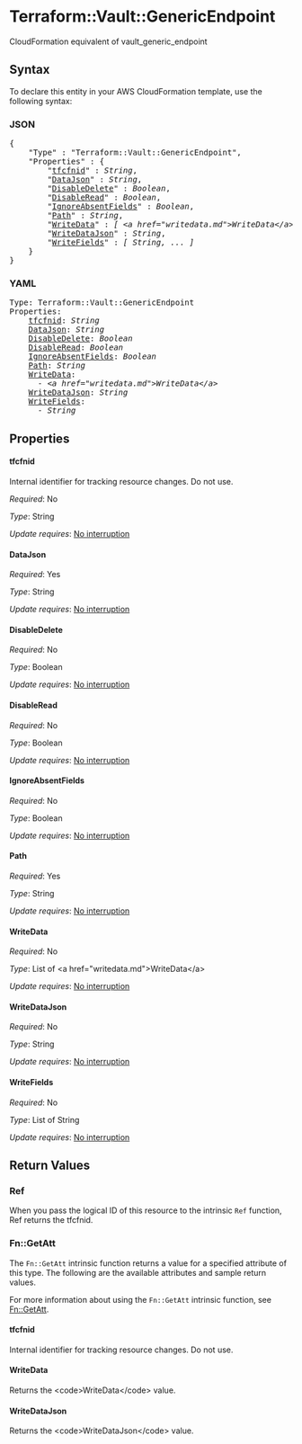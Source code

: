 # Terraform::Vault::GenericEndpoint

CloudFormation equivalent of vault_generic_endpoint

## Syntax

To declare this entity in your AWS CloudFormation template, use the following syntax:

### JSON

<pre>
{
    "Type" : "Terraform::Vault::GenericEndpoint",
    "Properties" : {
        "<a href="#tfcfnid" title="tfcfnid">tfcfnid</a>" : <i>String</i>,
        "<a href="#datajson" title="DataJson">DataJson</a>" : <i>String</i>,
        "<a href="#disabledelete" title="DisableDelete">DisableDelete</a>" : <i>Boolean</i>,
        "<a href="#disableread" title="DisableRead">DisableRead</a>" : <i>Boolean</i>,
        "<a href="#ignoreabsentfields" title="IgnoreAbsentFields">IgnoreAbsentFields</a>" : <i>Boolean</i>,
        "<a href="#path" title="Path">Path</a>" : <i>String</i>,
        "<a href="#writedata" title="WriteData">WriteData</a>" : <i>[ &lt;a href=&#34;writedata.md&#34;&gt;WriteData&lt;/a&gt;, ... ]</i>,
        "<a href="#writedatajson" title="WriteDataJson">WriteDataJson</a>" : <i>String</i>,
        "<a href="#writefields" title="WriteFields">WriteFields</a>" : <i>[ String, ... ]</i>
    }
}
</pre>

### YAML

<pre>
Type: Terraform::Vault::GenericEndpoint
Properties:
    <a href="#tfcfnid" title="tfcfnid">tfcfnid</a>: <i>String</i>
    <a href="#datajson" title="DataJson">DataJson</a>: <i>String</i>
    <a href="#disabledelete" title="DisableDelete">DisableDelete</a>: <i>Boolean</i>
    <a href="#disableread" title="DisableRead">DisableRead</a>: <i>Boolean</i>
    <a href="#ignoreabsentfields" title="IgnoreAbsentFields">IgnoreAbsentFields</a>: <i>Boolean</i>
    <a href="#path" title="Path">Path</a>: <i>String</i>
    <a href="#writedata" title="WriteData">WriteData</a>: <i>
      - &lt;a href=&#34;writedata.md&#34;&gt;WriteData&lt;/a&gt;</i>
    <a href="#writedatajson" title="WriteDataJson">WriteDataJson</a>: <i>String</i>
    <a href="#writefields" title="WriteFields">WriteFields</a>: <i>
      - String</i>
</pre>

## Properties

#### tfcfnid

Internal identifier for tracking resource changes. Do not use.

_Required_: No

_Type_: String

_Update requires_: [No interruption](https://docs.aws.amazon.com/AWSCloudFormation/latest/UserGuide/using-cfn-updating-stacks-update-behaviors.html#update-no-interrupt)

#### DataJson

_Required_: Yes

_Type_: String

_Update requires_: [No interruption](https://docs.aws.amazon.com/AWSCloudFormation/latest/UserGuide/using-cfn-updating-stacks-update-behaviors.html#update-no-interrupt)

#### DisableDelete

_Required_: No

_Type_: Boolean

_Update requires_: [No interruption](https://docs.aws.amazon.com/AWSCloudFormation/latest/UserGuide/using-cfn-updating-stacks-update-behaviors.html#update-no-interrupt)

#### DisableRead

_Required_: No

_Type_: Boolean

_Update requires_: [No interruption](https://docs.aws.amazon.com/AWSCloudFormation/latest/UserGuide/using-cfn-updating-stacks-update-behaviors.html#update-no-interrupt)

#### IgnoreAbsentFields

_Required_: No

_Type_: Boolean

_Update requires_: [No interruption](https://docs.aws.amazon.com/AWSCloudFormation/latest/UserGuide/using-cfn-updating-stacks-update-behaviors.html#update-no-interrupt)

#### Path

_Required_: Yes

_Type_: String

_Update requires_: [No interruption](https://docs.aws.amazon.com/AWSCloudFormation/latest/UserGuide/using-cfn-updating-stacks-update-behaviors.html#update-no-interrupt)

#### WriteData

_Required_: No

_Type_: List of &lt;a href=&#34;writedata.md&#34;&gt;WriteData&lt;/a&gt;

_Update requires_: [No interruption](https://docs.aws.amazon.com/AWSCloudFormation/latest/UserGuide/using-cfn-updating-stacks-update-behaviors.html#update-no-interrupt)

#### WriteDataJson

_Required_: No

_Type_: String

_Update requires_: [No interruption](https://docs.aws.amazon.com/AWSCloudFormation/latest/UserGuide/using-cfn-updating-stacks-update-behaviors.html#update-no-interrupt)

#### WriteFields

_Required_: No

_Type_: List of String

_Update requires_: [No interruption](https://docs.aws.amazon.com/AWSCloudFormation/latest/UserGuide/using-cfn-updating-stacks-update-behaviors.html#update-no-interrupt)

## Return Values

### Ref

When you pass the logical ID of this resource to the intrinsic `Ref` function, Ref returns the tfcfnid.

### Fn::GetAtt

The `Fn::GetAtt` intrinsic function returns a value for a specified attribute of this type. The following are the available attributes and sample return values.

For more information about using the `Fn::GetAtt` intrinsic function, see [Fn::GetAtt](https://docs.aws.amazon.com/AWSCloudFormation/latest/UserGuide/intrinsic-function-reference-getatt.html).

#### tfcfnid

Internal identifier for tracking resource changes. Do not use.

#### WriteData

Returns the &lt;code&gt;WriteData&lt;/code&gt; value.

#### WriteDataJson

Returns the &lt;code&gt;WriteDataJson&lt;/code&gt; value.


